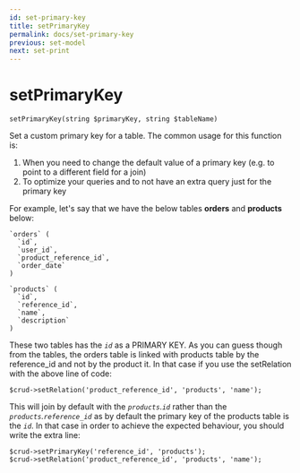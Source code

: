 ```yaml
---
id: set-primary-key
title: setPrimaryKey
permalink: docs/set-primary-key
previous: set-model
next: set-print
---
```


# setPrimaryKey


<pre><code class="php">setPrimaryKey(string $primaryKey, string $tableName)</code></pre>

Set a custom primary key for a table. The common usage for this function is:
<ol>
	<li>When you need to change the default value of a primary key (e.g. to point to a different field for a join)</li>
        <li>To optimize your queries and to not have an extra query just for the primary key</li>
</ol>

For example, let's say that we have the below tables <strong>orders</strong> and <strong>products</strong> below:
<pre><code>`orders` (
  `id`,
  `user_id`,
  `product_reference_id`,
  `order_date`
)</code></pre>

<pre><code>`products` (
  `id`,
  `reference_id`,
  `name`,
  `description`
)</code></pre>

These two tables has the <em>`id`</em> as a PRIMARY KEY. As you can guess though from the tables, the orders table is linked with products table by the reference_id and not by the product it. In that case if you use the setRelation with the above line of code:

<pre><code class="php">$crud->setRelation('product_reference_id', 'products', 'name');</code></pre>

This will join by default with the <em>`products`.`id`</em> rather than the <em>`products`.`reference_id`</em> as by default the primary key of the products table is the <em>`id`</em>. In that case in order to achieve the expected behaviour, you should write the extra line:

<pre><code class="php">$crud->setPrimaryKey('reference_id', 'products');
$crud->setRelation('product_reference_id', 'products', 'name');
</code></pre>

